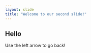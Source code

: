 ```yaml
---
layout: slide
title: "Welcome to our second slide!"
---
```

## Hello 
Use the left arrow to go back!
